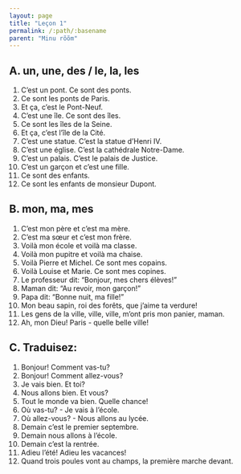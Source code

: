 ```yaml
---
layout: page
title: "Leçon 1"
permalink: /:path/:basename
parent: "Minu rõõm"
---
```


## A. un, une, des / le, la, les  
1. C’est un pont. Ce sont des ponts.  
2. Ce sont les ponts de Paris.  
3. Et ça, c’est le Pont-Neuf.  
4. C’est une île. Ce sont des îles.  
5. Ce sont les îles de la Seine.  
6. Et ça, c’est l’île de la Cité.  
7. C’est une statue. C’est la statue d’Henri IV.  
8. C’est une église. C’est la cathédrale Notre-Dame. 
9. C’est un palais. C’est le palais de Justice.  
10. C’est un garçon et c’est une fille.  
11. Ce sont des enfants.  
12. Ce sont les enfants de monsieur Dupont.  

## B. mon, ma, mes  
1. C’est mon père et c’est ma mère.  
2. C’est ma sœur et c’est mon frère.  
3. Voilà mon école et voilà ma classe.  
4. Voilà mon pupitre et voilà ma chaise.  
5. Voilà Pierre et Michel. Ce sont mes copains.  
6. Voilà Louise et Marie. Ce sont mes copines.  
7. Le professeur dit: “Bonjour, mes chers élèves!”  
8. Maman dit: “Au revoir, mon garçon!”  
9. Papa dit: “Bonne nuit, ma fille!”  
10. Mon beau sapin, roi des forêts, que j’aime ta verdure!  
11. Les gens de la ville, ville, ville, m’ont pris mon panier, maman.  
12. Ah, mon Dieu! Paris - quelle belle ville!  

## C. Traduisez:  
1. Bonjour! Comment vas-tu?  
2. Bonjour! Comment allez-vous?  
3. Je vais bien. Et toi?  
4. Nous allons bien. Et vous?  
5. Tout le monde va bien. Quelle chance!  
6. Où vas-tu? - Je vais à l’école.  
7. Où allez-vous? - Nous allons au lycée.  
8. Demain c’est le premier septembre.  
9. Demain nous allons à l’école.  
10. Demain c’est la rentrée.  
11. Adieu l’été! Adieu les vacances!  
12. Quand trois poules vont au champs, la première marche devant.  